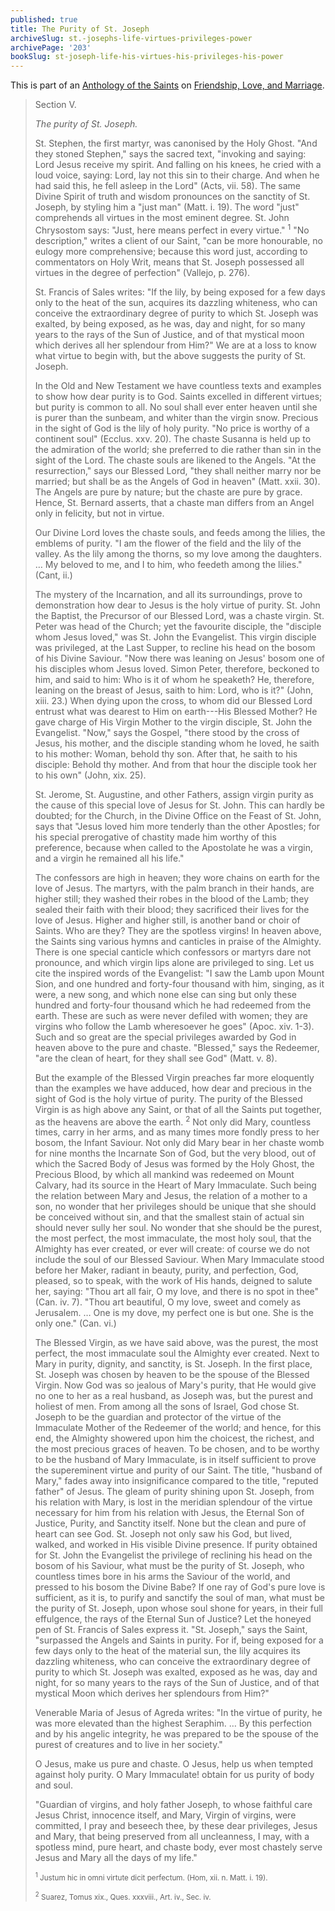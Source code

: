 ```yaml
---
published: true
title: The Purity of St. Joseph
archiveSlug: st.-josephs-life-virtues-privileges-power
archivePage: '203'
bookSlug: st-joseph-life-his-virtues-his-privileges-his-power
---
```


This is part of an [Anthology of the Saints](/anthologies.html) on [Friendship, Love, and Marriage](/anthologies/friendship-love-and-marriage.html).

> Section V.
>
> *The purity of St. Joseph.*
>
> St. Stephen, the first martyr, was canonised by the Holy Ghost. "And they stoned Stephen," says the sacred text, "invoking and saying: Lord Jesus receive my spirit. And falling on his knees, he cried with a loud voice, saying: Lord, lay not this sin to their charge. And when he had said this, he fell asleep in the Lord" (Acts, vii. 58). The same Divine Spirit of truth and wisdom pronounces on the sanctity of St. Joseph, by styling him a "just man" (Matt. i. 19). The word "just" comprehends all virtues in the most eminent degree. St. John Chrysostom says: "Just, here means perfect in every virtue." <sup>1</sup> "No description," writes a client of our Saint, "can be more honourable, no eulogy more comprehensive; because this word just, according to commentators on Holy Writ, means that St. Joseph possessed all virtues in the degree of perfection" (Vallejo, p. 276).
>
> St. Francis of Sales writes: "If the lily, by being exposed for a few days only to the heat of the sun, acquires its dazzling whiteness, who can conceive the extraordinary degree of purity to which St. Joseph was exalted, by being exposed, as he was, day and night, for so many years to the rays of the Sun of Justice, and of that mystical moon which derives all her splendour from Him?" We are at a loss to know what virtue to begin with, but the above suggests the purity of St. Joseph.
>
> In the Old and New Testament we have countless texts and examples to show how dear purity is to God. Saints excelled in different virtues; but purity is common to all. No soul shall ever enter heaven until she is purer than the sunbeam, and whiter than the virgin snow. Precious in the sight of God is the lily of holy purity. "No price is worthy of a continent soul" (Ecclus. xxv. 20). The chaste Susanna is held up to the admiration of the world; she preferred to die rather than sin in the sight of the Lord. The chaste souls are likened to the Angels. "At the resurrection," says our Blessed Lord, "they shall neither marry nor be married; but shall be as the Angels of God in heaven" (Matt. xxii. 30). The Angels are pure by nature; but the chaste are pure by grace. Hence, St. Bernard asserts, that a chaste man differs from an Angel only in felicity, but not in virtue.
>
> Our Divine Lord loves the chaste souls, and feeds among the lilies, the emblems of purity. "I am the flower of the field and the lily of the valley. As the lily among the thorns, so my love among the daughters. … My beloved to me, and I to him, who feedeth among the lilies." (Cant, ii.)
>
> The mystery of the Incarnation, and all its surroundings, prove to demonstration how dear to Jesus is the holy virtue of purity. St. John the Baptist, the Precursor of our Blessed Lord, was a chaste virgin. St. Peter was head of the Church; yet the favourite disciple, the "disciple whom Jesus loved," was St. John the Evangelist. This virgin disciple was privileged, at the Last Supper, to recline his head on the bosom of his Divine Saviour. "Now there was leaning on Jesus' bosom one of his disciples whom Jesus loved. Simon Peter, therefore, beckoned to him, and said to him: Who is it of whom he speaketh? He, therefore, leaning on the breast of Jesus, saith to him: Lord, who is it?" (John, xiii. 23.) When dying upon the cross, to whom did our Blessed Lord entrust what was dearest to Him on earth---His Blessed Mother? He gave charge of His Virgin Mother to the virgin disciple, St. John the Evangelist. "Now," says the Gospel, "there stood by the cross of Jesus, his mother, and the disciple standing whom he loved, he saith to his mother: Woman, behold thy son. After that, he saith to his disciple: Behold thy mother. And from that hour the disciple took her to his own" (John, xix. 25).
>
> St. Jerome, St. Augustine, and other Fathers, assign virgin purity as the cause of this special love of Jesus for St. John. This can hardly be doubted; for the Church, in the Divine Office on the Feast of St. John, says that "Jesus loved him more tenderly than the other Apostles; for his special prerogative of chastity made him worthy of this preference, because when called to the Apostolate he was a virgin, and a virgin he remained all his life."
>
> The confessors are high in heaven; they wore chains on earth for the love of Jesus. The martyrs, with the palm branch in their hands, are higher still; they washed their robes in the blood of the Lamb; they sealed their faith with their blood; they sacrificed their lives for the love of Jesus. Higher and higher still, is another band or choir of Saints. Who are they? They are the spotless virgins! In heaven above, the Saints sing various hymns and canticles in praise of the Almighty. There is one special canticle which confessors or martyrs dare not pronounce, and which virgin lips alone are privileged to sing. Let us cite the inspired words of the Evangelist: "I saw the Lamb upon Mount Sion, and one hundred and forty-four thousand with him, singing, as it were, a new song, and which none else can sing but only these hundred and forty-four thousand which he had redeemed from the earth. These are such as were never defiled with women; they are virgins who follow the Lamb wheresoever he goes" (Apoc. xiv. 1-3). Such and so great are the special privileges awarded by God in heaven above to the pure and chaste. "Blessed," says the Redeemer, "are the clean of heart, for they shall see God" (Matt. v. 8).
>
> But the example of the Blessed Virgin preaches far more eloquently than the examples we have adduced, how dear and precious in the sight of God is the holy virtue of purity. The purity of the Blessed Virgin is as high above any Saint, or that of all the Saints put together, as the heavens are above the earth. <sup>2</sup> Not only did Mary, countless times, carry in her arms, and as many times more fondly press to her bosom, the Infant Saviour. Not only did Mary bear in her chaste womb for nine months the Incarnate Son of God, but the very blood, out of which the Sacred Body of Jesus was formed by the Holy Ghost, the Precious Blood, by which all mankind was redeemed on Mount Calvary, had its source in the Heart of Mary Immaculate. Such being the relation between Mary and Jesus, the relation of a mother to a son, no wonder that her privileges should be unique that she should be conceived without sin, and that the smallest stain of actual sin should never sully her soul. No wonder that she should be the purest, the most perfect, the most immaculate, the most holy soul, that the Almighty has ever created, or ever will create: of course we do not include the soul of our Blessed Saviour. When Mary Immaculate stood before her Maker, radiant in beauty, purity, and perfection, God, pleased, so to speak, with the work of His hands, deigned to salute her, saying: "Thou art all fair, O my love, and there is no spot in thee" (Can. iv. 7). "Thou art beautiful, O my love, sweet and comely as Jerusalem. … One is my dove, my perfect one is but one. She is the only one." (Can. vi.)
>
> The Blessed Virgin, as we have said above, was the purest, the most perfect, the most immaculate soul the Almighty ever created. Next to Mary in purity, dignity, and sanctity, is St. Joseph. In the first place, St. Joseph was chosen by heaven to be the spouse of the Blessed Virgin. Now God was so jealous of Mary's purity, that He would give no one to her as a real husband, as Joseph was, but the purest and holiest of men. From among all the sons of Israel, God chose St. Joseph to be the guardian and protector of the virtue of the Immaculate Mother of the Redeemer of the world; and hence, for this end, the Almighty showered upon him the choicest, the richest, and the most precious graces of heaven. To be chosen, and to be worthy to be the husband of Mary Immaculate, is in itself sufficient to prove the supereminent virtue and purity of our Saint. The title, "husband of Mary," fades away into insignificance compared to the title, "reputed father" of Jesus. The gleam of purity shining upon St. Joseph, from his relation with Mary, is lost in the meridian splendour of the virtue necessary for him from his relation with Jesus, the Eternal Son of Justice, Purity, and Sanctity itself. None but the clean and pure of heart can see God. St. Joseph not only saw his God, but lived, walked, and worked in His visible Divine presence. If purity obtained for St. John the Evangelist the privilege of reclining his head on the bosom of his Saviour, what must be the purity of St. Joseph, who countless times bore in his arms the Saviour of the world, and pressed to his bosom the Divine Babe? If one ray of God's pure love is sufficient, as it is, to purify and sanctify the soul of man, what must be the purity of St. Joseph, upon whose soul shone for years, in their full effulgence, the rays of the Eternal Sun of Justice? Let the honeyed pen of St. Francis of Sales express it. "St. Joseph," says the Saint, "surpassed the Angels and Saints in purity. For if, being exposed for a few days only to the heat of the material sun, the lily acquires its dazzling whiteness, who can conceive the extraordinary degree of purity to which St. Joseph was exalted, exposed as he was, day and night, for so many years to the rays of the Sun of Justice, and of that mystical Moon which derives her splendours from Him?"
>
> Venerable Maria of Jesus of Agreda writes: "In the virtue of purity, he was more elevated than the highest Seraphim. … By this perfection and by his angelic integrity, he was prepared to be the spouse of the purest of creatures and to live in her society."
>
> O Jesus, make us pure and chaste. O Jesus, help us when tempted against holy purity. O Mary Immaculate! obtain for us purity of body and soul.
>
> "Guardian of virgins, and holy father Joseph, to whose faithful care Jesus Christ, innocence itself, and Mary, Virgin of virgins, were committed, I pray and beseech thee, by these dear privileges, Jesus and Mary, that being preserved from all uncleanness, I may, with a spotless mind, pure heart, and chaste body, ever most chastely serve Jesus and Mary all the days of my life."
>
> <small><sup>1</sup> Justum hic in omni virtute dicit perfectum. (Hom, xii. n. Matt. i. 19).</small>
>
> <small><sup>2</sup> Suarez, Tomus xix., Ques. xxxviii., Art. iv., Sec. iv.</small>
